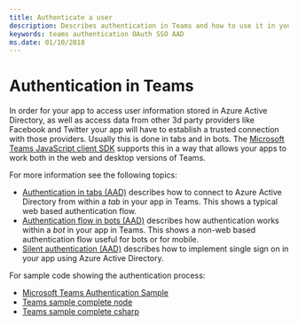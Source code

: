 ```yaml
---
title: Authenticate a user
description: Describes authentication in Teams and how to use it in your apps
keywords: teams authentication OAuth SSO AAD
ms.date: 01/10/2018
---
```

# Authentication in Teams

In order for your app to access user information stored in Azure Active Directory, as well as access data from other 3d party providers like Facebook and Twitter your app will have to establish a trusted connection with those providers. Usually this is done in tabs and in bots. The [Microsoft Teams JavaScript client SDK](/javascript/api/overview/msteams-client) supports this in a way that allows your apps to work both in the web and desktop versions of Teams.

For more information see the following topics:

* [Authentication in tabs (AAD)](~/concepts/authentication/auth-tab) describes how to connect to Azure Active Directory from within a *tab* in your app in Teams. This shows a typical web based authentication flow.
* [Authentication flow in bots (AAD)](~/concepts/authentication/auth-flow) describes how authentication works within a *bot* in your app in Teams. This shows a non-web based authentication flow useful for bots or for mobile.
* [Silent authentication (AAD)](~/concepts/authentication/auth-silent) describes how to implement single sign on in your app using Azure Active Directory.

For sample code showing the authentication process:

* [Microsoft Teams Authentication Sample](https://github.com/OfficeDev/microsoft-teams-sample-auth-node)
* [Teams sample complete node](https://github.com/OfficeDev/microsoft-teams-sample-complete-node)
* [Teams sample complete csharp](https://github.com/OfficeDev/microsoft-teams-sample-complete-csharp)